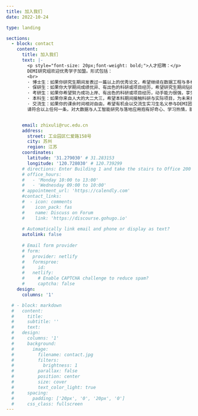 ```yaml
---
title: 加入我们
date: 2022-10-24

type: landing

sections:
  - block: contact
    content:
      title: 加入我们
      text: |-
        <p style="font-size: 20px;font-weight: bold;">人才招聘：</p>
        DEMI研究组欢迎优秀学子加盟。形式包括：
        <br>
        · 博士生：如果你研究生期间发表过一篇以上的优秀论文，希望继续在数据工程与多模态智能领域攻读博士学位；<br>
        · 保研生：如果你大学期间成绩优异、有出色的科研或项目经历，希望研究生期间钻研数据工程与多模态智能前沿学术问题；<br>
        · 考研生：如果你希望努力成功上岸、有出色的科研或项目经历，动手能力很强，享受解决实际问题的快乐；<br>
        · 本科生：如果你来自人大的大二大三，希望本科期间接触科研与实际项目，为未来打好基础；<br>
        · 交流生：如果你的课余时间相对自由，希望有机会以交流生实习生名义参与DEMI团队的研究；<br>
        请符合以上任何一条，对大数据与人工智能研究与落地应用抱有好奇心、学习热情，能够自我驱动，态度积极乐观，请不要犹豫，直接写邮件给DEMI团队负责人表达意愿，你会很快得到回复（约面试、面谈或是无奈委拒）。


      email: zhixuli@ruc.edu.cn
      address:
        street: 工业园区仁爱路158号
        city: 苏州
        region: 江苏
      coordinates:
        latitude: '31.279030' # 31.283153
        longitude: '120.728030' # 120.739299
      # directions: Enter Building 1 and take the stairs to Office 200 on Floor 2
      # office_hours:
      #   - 'Monday 10:00 to 13:00'
      #   - 'Wednesday 09:00 to 10:00'
      # appointment_url: 'https://calendly.com'
      #contact_links:
      #  - icon: comments
      #    icon_pack: fas
      #    name: Discuss on Forum
      #    link: 'https://discourse.gohugo.io'
    
      # Automatically link email and phone or display as text?
      autolink: false
    
      # Email form provider
      # form:
      #   provider: netlify
      #   formspree:
      #     id:
      #   netlify:
      #     # Enable CAPTCHA challenge to reduce spam?
      #     captcha: false
    design:
      columns: '1'

  # - block: markdown
  #   content:
  #     title:
  #     subtitle: ''
  #     text:
  #   design:
  #     columns: '1'
  #     background:
  #       image: 
  #         filename: contact.jpg
  #         filters:
  #           brightness: 1
  #         parallax: false
  #         position: center
  #         size: cover
  #         text_color_light: true
  #     spacing:
  #       padding: ['20px', '0', '20px', '0']
  #     css_class: fullscreen
---
```

